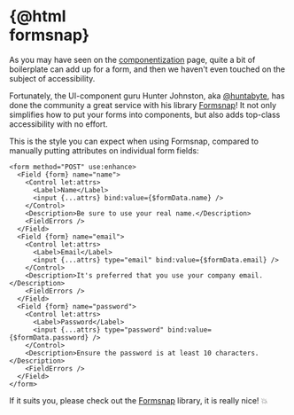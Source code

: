 <script lang="ts">
  import Head from '$lib/Head.svelte'
  import formsnap from './formsnap.svg?raw'
</script>

<h1 class="logo">
{@html formsnap}
</h1>

<Head title="Integrate Superforms with Formsnap" />

As you may have seen on the [componentization](/components) page, quite a bit of boilerplate can add up for a form, and then we haven't even touched on the subject of accessibility.

Fortunately, the UI-component guru Hunter Johnston, aka [@huntabyte](https://twitter.com/huntabyte), has done the community a great service with his library [Formsnap](https://www.formsnap.dev/)! It not only simplifies how to put your forms into components, but also adds top-class accessibility with no effort.

This is the style you can expect when using Formsnap, compared to manually putting attributes on individual form fields:

```svelte
<form method="POST" use:enhance>
  <Field {form} name="name">
    <Control let:attrs>
      <Label>Name</Label>
      <input {...attrs} bind:value={$formData.name} />
    </Control>
    <Description>Be sure to use your real name.</Description>
    <FieldErrors />
  </Field>
  <Field {form} name="email">
    <Control let:attrs>
      <Label>Email</Label>
      <input {...attrs} type="email" bind:value={$formData.email} />
    </Control>
    <Description>It's preferred that you use your company email.</Description>
    <FieldErrors />
  </Field>
  <Field {form} name="password">
    <Control let:attrs>
      <Label>Password</Label>
      <input {...attrs} type="password" bind:value={$formData.password} />
    </Control>
    <Description>Ensure the password is at least 10 characters.</Description>
    <FieldErrors />
  </Field>
</form>
```

If it suits you, please check out the [Formsnap](https://www.formsnap.dev/) library, it is really nice! 💥

<style>
  .logo {
    width: 240px;
  }
</style>